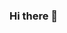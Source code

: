 ### Hi there 👋

<!--
**Maithreyan11/Maithreyan11** is a ✨ _special_ ✨ repository because its `README.md` (this file) appears on your GitHub profile.

Here are some ideas to get you started:

- 🔭 I’m currently working on my Course
- 🌱 I’m currently learning Machine Learning
- 👯 I’m looking to collaborate with dreamers 
- 🤔 I’m looking for help with animations
- 💬 Ask me about ...
- 📫 How to reach me: [Linkedin:](https://www.linkedin.com/in/maithreyan-s-478aba165/)
- 😄 Pronouns: ...He/Him
- ⚡ Fun fact: ...I am a weeb!!!

